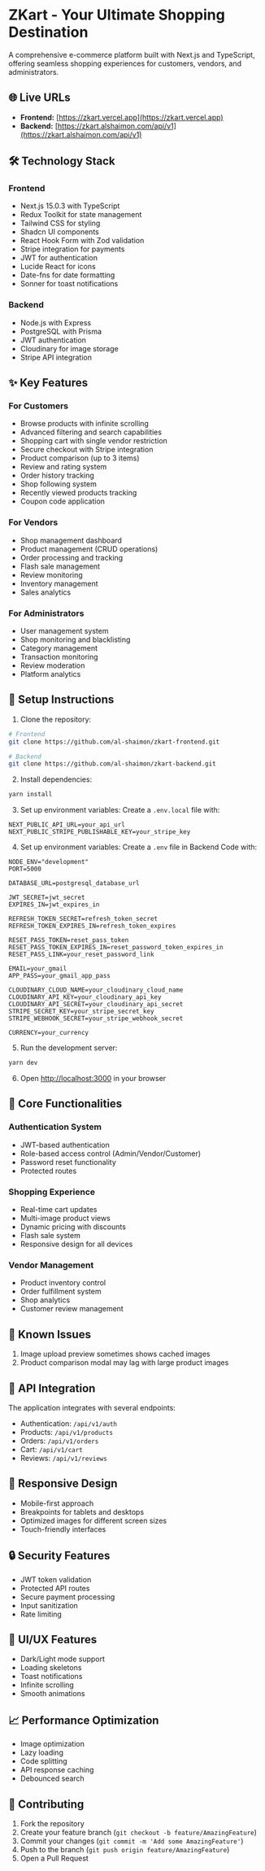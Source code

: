 # ZKart - Your Ultimate Shopping Destination

A comprehensive e-commerce platform built with Next.js and TypeScript, offering seamless shopping
experiences for customers, vendors, and administrators.

## 🌐 Live URLs

- **Frontend:** [https://zkart.vercel.app](https://zkart.vercel.app)
- **Backend:** [https://zkart.alshaimon.com/api/v1](https://zkart.alshaimon.com/api/v1)

## 🛠️ Technology Stack

### Frontend

- Next.js 15.0.3 with TypeScript
- Redux Toolkit for state management
- Tailwind CSS for styling
- Shadcn UI components
- React Hook Form with Zod validation
- Stripe integration for payments
- JWT for authentication
- Lucide React for icons
- Date-fns for date formatting
- Sonner for toast notifications

### Backend

- Node.js with Express
- PostgreSQL with Prisma
- JWT authentication
- Cloudinary for image storage
- Stripe API integration

## ✨ Key Features

### For Customers

- Browse products with infinite scrolling
- Advanced filtering and search capabilities
- Shopping cart with single vendor restriction
- Secure checkout with Stripe integration
- Product comparison (up to 3 items)
- Review and rating system
- Order history tracking
- Shop following system
- Recently viewed products tracking
- Coupon code application

### For Vendors

- Shop management dashboard
- Product management (CRUD operations)
- Order processing and tracking
- Flash sale management
- Review monitoring
- Inventory management
- Sales analytics

### For Administrators

- User management system
- Shop monitoring and blacklisting
- Category management
- Transaction monitoring
- Review moderation
- Platform analytics

## 🚀 Setup Instructions

1. Clone the repository:

```bash
# Frontend
git clone https://github.com/al-shaimon/zkart-frontend.git

# Backend
git clone https://github.com/al-shaimon/zkart-backend.git

```

2. Install dependencies:

```bash
yarn install
```

3. Set up environment variables: Create a `.env.local` file with:

```env
NEXT_PUBLIC_API_URL=your_api_url
NEXT_PUBLIC_STRIPE_PUBLISHABLE_KEY=your_stripe_key
```

4. Set up environment variables: Create a `.env` file in Backend Code with:

```env
NODE_ENV="development"
PORT=5000

DATABASE_URL=postgresql_database_url

JWT_SECRET=jwt_secret
EXPIRES_IN=jwt_expires_in

REFRESH_TOKEN_SECRET=refresh_token_secret
REFRESH_TOKEN_EXPIRES_IN=refresh_token_expires

RESET_PASS_TOKEN=reset_pass_token
RESET_PASS_TOKEN_EXPIRES_IN=reset_password_token_expires_in
RESET_PASS_LINK=your_reset_password_link

EMAIL=your_gmail
APP_PASS=your_gmail_app_pass

CLOUDINARY_CLOUD_NAME=your_cloudinary_cloud_name
CLOUDINARY_API_KEY=your_cloudinary_api_key
CLOUDINARY_API_SECRET=your_cloudinary_api_secret
STRIPE_SECRET_KEY=your_stripe_secret_key
STRIPE_WEBHOOK_SECRET=your_stripe_webhook_secret

CURRENCY=your_currency
```

5. Run the development server:

```bash
yarn dev
```

6. Open [http://localhost:3000](http://localhost:3000) in your browser

## 🎯 Core Functionalities

### Authentication System

- JWT-based authentication
- Role-based access control (Admin/Vendor/Customer)
- Password reset functionality
- Protected routes

### Shopping Experience

- Real-time cart updates
- Multi-image product views
- Dynamic pricing with discounts
- Flash sale system
- Responsive design for all devices

### Vendor Management

- Product inventory control
- Order fulfillment system
- Shop analytics
- Customer review management

## 🐛 Known Issues

1. Image upload preview sometimes shows cached images
2. Product comparison modal may lag with large product images

## 🔄 API Integration

The application integrates with several endpoints:

- Authentication: `/api/v1/auth`
- Products: `/api/v1/products`
- Orders: `/api/v1/orders`
- Cart: `/api/v1/cart`
- Reviews: `/api/v1/reviews`

## 📱 Responsive Design

- Mobile-first approach
- Breakpoints for tablets and desktops
- Optimized images for different screen sizes
- Touch-friendly interfaces

## 🔒 Security Features

- JWT token validation
- Protected API routes
- Secure payment processing
- Input sanitization
- Rate limiting

## 🎨 UI/UX Features

- Dark/Light mode support
- Loading skeletons
- Toast notifications
- Infinite scrolling
- Smooth animations

## 📈 Performance Optimization

- Image optimization
- Lazy loading
- Code splitting
- API response caching
- Debounced search

## 👥 Contributing

1. Fork the repository
2. Create your feature branch (`git checkout -b feature/AmazingFeature`)
3. Commit your changes (`git commit -m 'Add some AmazingFeature'`)
4. Push to the branch (`git push origin feature/AmazingFeature`)
5. Open a Pull Request
